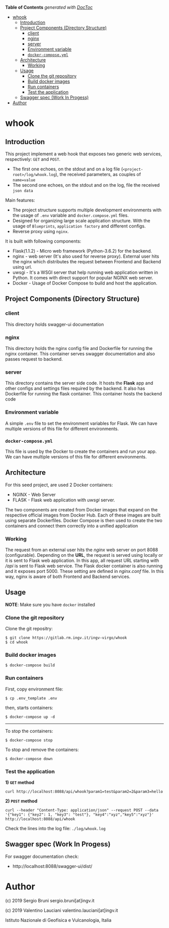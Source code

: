 <!-- START doctoc generated TOC please keep comment here to allow auto update -->
<!-- DON'T EDIT THIS SECTION, INSTEAD RE-RUN doctoc TO UPDATE -->
**Table of Contents**  *generated with [DocToc](https://github.com/thlorenz/doctoc)*

- [whook](#whook)
  - [Introduction](#introduction)
  - [Project Components (Directory Structure)](#project-components-directory-structure)
    - [client](#client)
    - [nginx](#nginx)
    - [server](#server)
    - [Environment variable](#environment-variable)
    - [`docker-compose.yml`](#docker-composeyml)
  - [Architecture](#architecture)
    - [Working](#working)
  - [Usage](#usage)
    - [Clone the git repository](#clone-the-git-repository)
    - [Build docker images](#build-docker-images)
    - [Run containers](#run-containers)
    - [Test the application](#test-the-application)
  - [Swagger spec (Work In Progess)](#swagger-spec-work-in-progess)
- [Author](#author)

<!-- END doctoc generated TOC please keep comment here to allow auto update -->

# whook

## Introduction
This project implement a web hook that exposes two generic web services, respectively: `GET` and `POST`.
- The first one echoes, on the stdout and on a log file (`<project-root>/log/whook.log`), the received parameters, as couples of `name=value`
- The second one echoes, on the stdout and on the log, file the received `json data`

Main features:
- The project structure supports multiple development environments with the usage of `.env` variable and `docker.compose.yml` files.
- Designed for organizing large scale application structure. With the usage of `Blueprints`, `application factory` and different configs.
- Reverse proxy using `nginx`.

It is built with following components:

- Flask(1.1.2) - Micro web framework (Python-3.6.2) for the backend.
- nginx - web server (It's also used for reverse proxy). External user hits the nginx which distributes the request between Frontend and Backend using url.
- uwsgi - It's a WSGI server that help running web application written in Python. It comes with direct support for popular NGINX web server.
- Docker - Usage of Docker Compose to build and host the application.


## Project Components (Directory Structure)
### client
This directory holds swagger-ui documentation

### nginx
This directory holds the nginx config file and Dockerfile for running the nginx container. This container serves swagger documentation and also passes request to backend.

### server
This directory contains the server side code. It hosts the **Flask** app and other configs and settings files required by the backend. It also has Dockerfile for running the flask container. This container hosts the backend code

### Environment variable
A simple `.env` file to set the environment variables for Flask. We can have multiple versions of this file for different environments.

### `docker-compose.yml`
This file is used by the Docker to create the containers and run your app. We can have multiple versions of this file for different environments.

## Architecture
For this seed project, are used 2 Docker containers:

- NGINX - Web Server
- FLASK - Flask web application with *uwsgi* server.

The two components are created from Docker images that expand on the respective official images from Docker Hub. Each of these images are built using separate Dockerfiles. Docker Compose is then used to create the two containers and connect them correctly into a unified application

### Working
The request from an external user hits the *nginx* web server on port 8088 (configurable). Depending on the **URL**, the request is served using locally or it is sent to Flask web application. In this app, all request URL starting with */api* is sent to Flask web service. The Flask docker container is also running and it exposes port 5000. These setting are defined in *nginx.conf* file. In this way, nginx is aware of both Frontend and Backend services. 

## Usage
**NOTE**: Make sure you have `docker` installed

### Clone the git repository 
Clone the git repositry:
```
$ git clone https://gitlab.rm.ingv.it/ingv-virgo/whook
$ cd whook
```

### Build docker images
```
$ docker-compose build
```

### Run containers
First, copy environment file:
```
$ cp .env_template .env
```

then, starts containers:
```
$ docker-compose up -d
```
---
To stop the containers:
```
$ docker-compose stop
```

To stop and remove the containers:
```
$ docker-compose down
```


### Test the application
**1) `GET` method**
```
curl http://localhost:8088/api/whook?param1=test&param2=2&param3=hello
```

**2) `POST` method**
```
curl --header "Content-Type: application/json" --request POST --data '{"key1": {"key2": 1, "key3": "test"}, "key4":"xyz","key5":"xyz"}' http://localhost:8088/api/whook
```

Check the lines into the log file: `./log/whook.log`

## Swagger spec (Work In Progess)
For swagger documentation check:
- http://localhost:8088/swagger-ui/dist/


# Author
(c) 2019 Sergio Bruni sergio.bruni[at]ingv.it

(c) 2019 Valentino Lauciani valentino.lauciani[at]ingv.it

Istituto Nazionale di Geofisica e Vulcanologia, Italia
